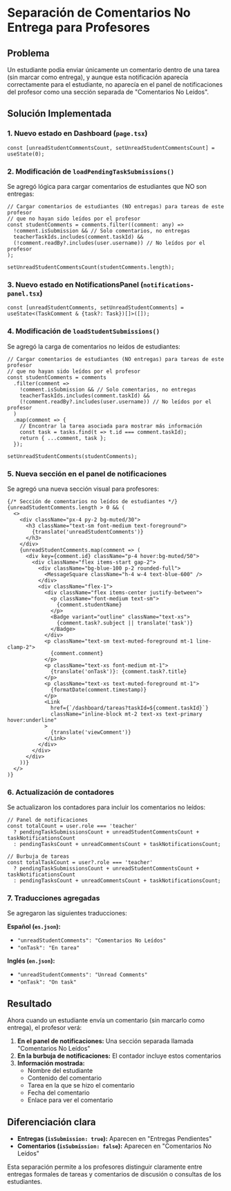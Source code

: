 # Separación de Comentarios No Entrega para Profesores

## Problema
Un estudiante podía enviar únicamente un comentario dentro de una tarea (sin marcar como entrega), y aunque esta notificación aparecía correctamente para el estudiante, no aparecía en el panel de notificaciones del profesor como una sección separada de "Comentarios No Leídos".

## Solución Implementada

### 1. Nuevo estado en Dashboard (`page.tsx`)
```tsx
const [unreadStudentCommentsCount, setUnreadStudentCommentsCount] = useState(0);
```

### 2. Modificación de `loadPendingTaskSubmissions()`
Se agregó lógica para cargar comentarios de estudiantes que NO son entregas:

```tsx
// Cargar comentarios de estudiantes (NO entregas) para tareas de este profesor
// que no hayan sido leídos por el profesor
const studentComments = comments.filter((comment: any) => 
  !comment.isSubmission && // Solo comentarios, no entregas
  teacherTaskIds.includes(comment.taskId) &&
  (!comment.readBy?.includes(user.username)) // No leídos por el profesor
);

setUnreadStudentCommentsCount(studentComments.length);
```

### 3. Nuevo estado en NotificationsPanel (`notifications-panel.tsx`)
```tsx
const [unreadStudentComments, setUnreadStudentComments] = useState<(TaskComment & {task?: Task})[]>([]);
```

### 4. Modificación de `loadStudentSubmissions()`
Se agregó la carga de comentarios no leídos de estudiantes:

```tsx
// Cargar comentarios de estudiantes (NO entregas) para tareas de este profesor
// que no hayan sido leídos por el profesor
const studentComments = comments
  .filter(comment => 
    !comment.isSubmission && // Solo comentarios, no entregas
    teacherTaskIds.includes(comment.taskId) &&
    (!comment.readBy?.includes(user.username)) // No leídos por el profesor
  )
  .map(comment => {
    // Encontrar la tarea asociada para mostrar más información
    const task = tasks.find(t => t.id === comment.taskId);
    return { ...comment, task };
  });

setUnreadStudentComments(studentComments);
```

### 5. Nueva sección en el panel de notificaciones
Se agregó una nueva sección visual para profesores:

```tsx
{/* Sección de comentarios no leídos de estudiantes */}
{unreadStudentComments.length > 0 && (
  <>
    <div className="px-4 py-2 bg-muted/30">
      <h3 className="text-sm font-medium text-foreground">
        {translate('unreadStudentComments')}
      </h3>
    </div>
    {unreadStudentComments.map(comment => (
      <div key={comment.id} className="p-4 hover:bg-muted/50">
        <div className="flex items-start gap-2">
          <div className="bg-blue-100 p-2 rounded-full">
            <MessageSquare className="h-4 w-4 text-blue-600" />
          </div>
          <div className="flex-1">
            <div className="flex items-center justify-between">
              <p className="font-medium text-sm">
                {comment.studentName}
              </p>
              <Badge variant="outline" className="text-xs">
                {comment.task?.subject || translate('task')}
              </Badge>
            </div>
            <p className="text-sm text-muted-foreground mt-1 line-clamp-2">
              {comment.comment}
            </p>
            <p className="text-xs font-medium mt-1">
              {translate('onTask')}: {comment.task?.title}
            </p>
            <p className="text-xs text-muted-foreground mt-1">
              {formatDate(comment.timestamp)}
            </p>
            <Link 
              href={`/dashboard/tareas?taskId=${comment.taskId}`}
              className="inline-block mt-2 text-xs text-primary hover:underline"
            >
              {translate('viewComment')}
            </Link>
          </div>
        </div>
      </div>
    ))}
  </>
)}
```

### 6. Actualización de contadores
Se actualizaron los contadores para incluir los comentarios no leídos:

```tsx
// Panel de notificaciones
const totalCount = user.role === 'teacher'
  ? pendingTaskSubmissionsCount + unreadStudentCommentsCount + taskNotificationsCount
  : pendingTasksCount + unreadCommentsCount + taskNotificationsCount;

// Burbuja de tareas
const totalTaskCount = user?.role === 'teacher'
  ? pendingTaskSubmissionsCount + unreadStudentCommentsCount + taskNotificationsCount
  : pendingTasksCount + unreadCommentsCount + taskNotificationsCount;
```

### 7. Traducciones agregadas
Se agregaron las siguientes traducciones:

**Español (`es.json`):**
- `"unreadStudentComments": "Comentarios No Leídos"`
- `"onTask": "En tarea"`

**Inglés (`en.json`):**
- `"unreadStudentComments": "Unread Comments"`
- `"onTask": "On task"`

## Resultado
Ahora cuando un estudiante envía un comentario (sin marcarlo como entrega), el profesor verá:

1. **En el panel de notificaciones:** Una sección separada llamada "Comentarios No Leídos"
2. **En la burbuja de notificaciones:** El contador incluye estos comentarios
3. **Información mostrada:**
   - Nombre del estudiante
   - Contenido del comentario
   - Tarea en la que se hizo el comentario
   - Fecha del comentario
   - Enlace para ver el comentario

## Diferenciación clara
- **Entregas (`isSubmission: true`):** Aparecen en "Entregas Pendientes"
- **Comentarios (`isSubmission: false`):** Aparecen en "Comentarios No Leídos"

Esta separación permite a los profesores distinguir claramente entre entregas formales de tareas y comentarios de discusión o consultas de los estudiantes.
